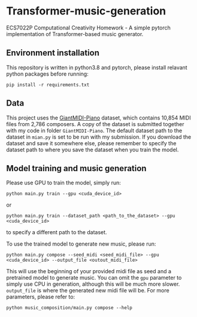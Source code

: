 # Transformer-music-generation

ECS7022P Computational Creativity Homework - A simple pytorch implementation of Transformer-based music generator.

## Environment installation

This repository is written in python3.8 and pytorch, please install relavant python packages before running:

    pip install -r requirements.txt

## Data

This project uses the [GiantMIDI-Piano](https://github.com/bytedance/GiantMIDI-Piano) dataset, which contains 10,854 MIDI files from 2,786 composers. A copy of the dataset is submitted together with my code in folder `GiantMIDI-Piano`. The default dataset path to the dataset in `mian.py` is set to be run with my submission. If you download the dataset and save it somewhere else, please remember to specify the dataset path to where you save the dataset when you train the model.

## Model training and music generation

Please use GPU to train the model, simply run:

    python main.py train --gpu <cuda_device_id>

or

    python main.py train --dataset_path <path_to_the_dataset> --gpu <cuda_device_id>

to specify a different path to the dataset.

To use the trained model to generate new music, please run:

    python main.py compose --seed_midi <seed_midi_file> --gpu <cuda_device_id> --output_file <outout_midi_file>

This will use the beginning of your provided midi file as seed and a pretrained model to generate music. You can omit the `gpu` parameter to simply use CPU in generation, although this will be much more slower. `output_file` is where the generated new midi file will be. For more parameters, please refer to:

    python music_composition/main.py compose --help



